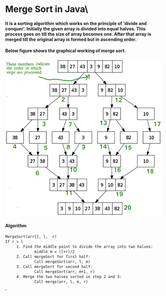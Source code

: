 # Merge Sort in Java\
#### It is a sorting algorithm which works on the principle of 'divide and conquer'. Initially the given array is divided into equal halves. This process goes on till the size of array becomes one. After that array is merged till the original array is formed but in ascending order\.

#### Below figure shows the graphical working of merge sort\.

<img src="Merge-Sort-Tutorial.png" width="500" height="500" />

#### Algorithm
```
MergeSort(arr[], l,  r)
If r > l
     1. Find the middle point to divide the array into two halves:  
             middle m = (l+r)/2
     2. Call mergeSort for first half:   
             Call mergeSort(arr, l, m)
     3. Call mergeSort for second half:
             Call mergeSort(arr, m+1, r)
     4. Merge the two halves sorted in step 2 and 3:
             Call merge(arr, l, m, r)
```
'

